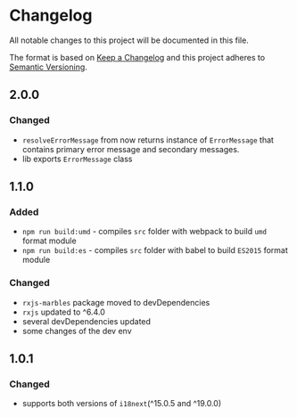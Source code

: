 # Changelog
All notable changes to this project will be documented in this file.

The format is based on [Keep a Changelog](http://keepachangelog.com/en/1.0.0/)
and this project adheres to [Semantic Versioning](http://semver.org/spec/v2.0.0.html).

## 2.0.0
### Changed
- `resolveErrorMessage` from now returns instance of `ErrorMessage` that contains primary error message and secondary
  messages.
- lib exports `ErrorMessage` class

## 1.1.0
### Added
- `npm run build:umd` - compiles `src` folder with webpack to build `umd` format module
- `npm run build:es` - compiles `src` folder with babel to build `ES2015` format module
### Changed
- `rxjs-marbles` package moved to devDependencies
- `rxjs` updated to ^6.4.0
- several devDependencies updated
- some changes of the dev env

## 1.0.1
### Changed
- supports both versions of `i18next`(^15.0.5 and ^19.0.0)
